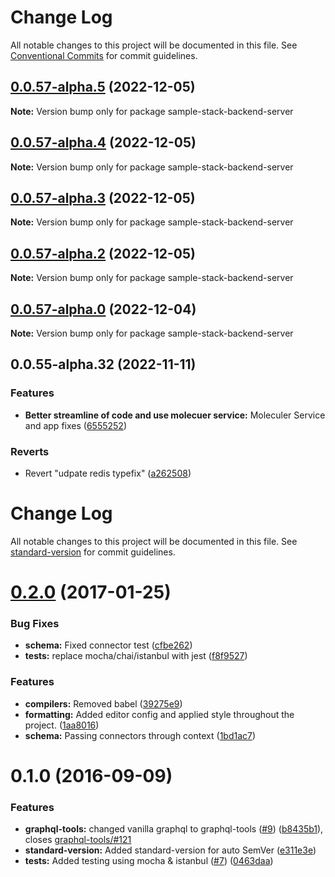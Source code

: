 # Change Log

All notable changes to this project will be documented in this file.
See [Conventional Commits](https://conventionalcommits.org) for commit guidelines.

## [0.0.57-alpha.5](https://github.com/cdmbase/fullstack-pro/compare/v0.0.57-alpha.4...v0.0.57-alpha.5) (2022-12-05)

**Note:** Version bump only for package sample-stack-backend-server

## [0.0.57-alpha.4](https://github.com/cdmbase/fullstack-pro/compare/v0.0.57-alpha.3...v0.0.57-alpha.4) (2022-12-05)

**Note:** Version bump only for package sample-stack-backend-server

## [0.0.57-alpha.3](https://github.com/cdmbase/fullstack-pro/compare/v0.0.57-alpha.2...v0.0.57-alpha.3) (2022-12-05)

**Note:** Version bump only for package sample-stack-backend-server

## [0.0.57-alpha.2](https://github.com/cdmbase/fullstack-pro/compare/v0.0.57-alpha.1...v0.0.57-alpha.2) (2022-12-05)

**Note:** Version bump only for package sample-stack-backend-server

## [0.0.57-alpha.0](https://github.com/cdmbase/fullstack-pro/compare/v0.0.55-alpha.33...v0.0.57-alpha.0) (2022-12-04)

**Note:** Version bump only for package sample-stack-backend-server

## 0.0.55-alpha.32 (2022-11-11)

### Features

-   **Better streamline of code and use molecuer service:** Moleculer Service and app fixes ([6555252](https://github.com/cdmbase/fullstack-pro/commit/6555252275514c7e72598e03ff0775cb5d9fa04e))

### Reverts

-   Revert "udpate redis typefix" ([a262508](https://github.com/cdmbase/fullstack-pro/commit/a262508a6fc45236ffd14622fc23dd689698c435))

# Change Log

All notable changes to this project will be documented in this file. See [standard-version](https://github.com/conventional-changelog/standard-version) for commit guidelines.

<a name="0.2.0"></a>

# [0.2.0](https://github.com/DxCx/webpack-apollo-server/compare/v0.1.0...v0.2.0) (2017-01-25)

### Bug Fixes

-   **schema:** Fixed connector test ([cfbe262](https://github.com/DxCx/webpack-apollo-server/commit/cfbe262))
-   **tests:** replace mocha/chai/istanbul with jest ([f8f9527](https://github.com/DxCx/webpack-apollo-server/commit/f8f9527))

### Features

-   **compilers:** Removed babel ([39275e9](https://github.com/DxCx/webpack-apollo-server/commit/39275e9))
-   **formatting:** Added editor config and applied style throughout the project. ([1aa8016](https://github.com/DxCx/webpack-apollo-server/commit/1aa8016))
-   **schema:** Passing connectors through context ([1bd1ac7](https://github.com/DxCx/webpack-apollo-server/commit/1bd1ac7))

<a name="0.1.0"></a>

# 0.1.0 (2016-09-09)

### Features

-   **graphql-tools:** changed vanilla graphql to graphql-tools ([#9](https://github.com/DxCx/webpack-apollo-server/issues/9)) ([b8435b1](https://github.com/DxCx/webpack-apollo-server/commit/b8435b1)), closes [graphql-tools/#121](https://github.com/DxCx/webpack-apollo-server/issues/121)
-   **standard-version:** Added standard-version for auto SemVer ([e311e3e](https://github.com/DxCx/webpack-apollo-server/commit/e311e3e))
-   **tests:** Added testing using mocha & istanbul ([#7](https://github.com/DxCx/webpack-apollo-server/issues/7)) ([0463daa](https://github.com/DxCx/webpack-apollo-server/commit/0463daa))
